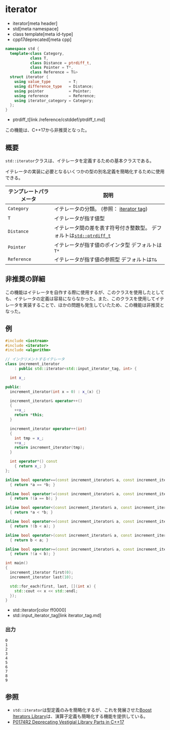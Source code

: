 # iterator
* iterator[meta header]
* std[meta namespace]
* class template[meta id-type]
* cpp17deprecated[meta cpp]

```cpp
namespace std {
  template<class Category,
           class T,
           class Distance = ptrdiff_t,
           class Pointer = T*,
           class Reference = T&>
  struct iterator {
    using value_type        = T;
    using difference_type   = Distance;
    using pointer           = Pointer;
    using reference         = Reference;
    using iterator_category = Category;
  };
}
```
* ptrdiff_t[link /reference/cstddef/ptrdiff_t.md]

この機能は、C++17から非推奨となった。


## 概要
`std::iterator`クラスは、イテレータを定義するための基本クラスである。

イテレータの実装に必要となるいくつかの型の別名定義を簡略化するために使用できる。


| テンプレートパラメータ | 説明 |
|-------------|-----------------|
| `Category`  | イテレータの分類。 (参照： [iterator tag](/reference/iterator/iterator_tag.md)) |
| `T`         | イテレータが指す値型 |
| `Distance`  | イテレータ間の差を表す符号付き整数型。 デフォルトは[`std::ptrdiff_t`](/reference/cstddef/ptrdiff_t.md) |
| `Pointer`   | イテレータが指す値のポインタ型 デフォルトは`T*` |
| `Reference` | イテレータが指す値の参照型 デフォルトは`T&` |


## 非推奨の詳細
この機能はイテレータを自作する際に使用するが、このクラスを使用したとしても、イテレータの定義は容易にならなかった。また、このクラスを使用してイテレータを実装することで、ほかの問題も発生していたため、この機能は非推奨となった。


## 例
```cpp example
#include <iostream>
#include <iterator>
#include <algorithm>

// インクリメントするイテレータ
class increment_iterator
    : public std::iterator<std::input_iterator_tag, int> {

  int x_;

public:
  increment_iterator(int x = 0) : x_(x) {}

  increment_iterator& operator++()
  {
    ++x_;
    return *this;
  }

  increment_iterator operator++(int)
  {
    int tmp = x_;
    ++x_;
    return increment_iterator(tmp);
  }

  int operator*() const
    { return x_; }
};

inline bool operator==(const increment_iterator& a, const increment_iterator& b)
  { return *a == *b; }

inline bool operator!=(const increment_iterator& a, const increment_iterator& b)
  { return !(a == b); }

inline bool operator<(const increment_iterator& a, const increment_iterator& b)
  { return *a < *b; }

inline bool operator<=(const increment_iterator& a, const increment_iterator& b)
  { return !(b < a); }

inline bool operator>(const increment_iterator& a, const increment_iterator& b)
  { return b < a; }

inline bool operator>=(const increment_iterator& a, const increment_iterator& b)
  { return !(a < b); }

int main()
{
  increment_iterator first(0);
  increment_iterator last(10);

  std::for_each(first, last, [](int x) {
    std::cout << x << std::endl;
  });
}
```
* std::iterator[color ff0000]
* std::input_iterator_tag[link iterator_tag.md]

### 出力
```
0
1
2
3
4
5
6
7
8
9
```

## 参照
- `std::iterator`は型定義のみを簡略化するが、これを発展させた[Boost Iterators Library](http://www.boost.org/doc/libs/release/libs/iterator/doc/index.html)は、演算子定義も簡略化する機能を提供している。
- [P0174R2 Deprecating Vestigial Library Parts in C++17](http://www.open-std.org/jtc1/sc22/wg21/docs/papers/2016/p0174r2.html)
